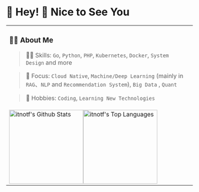 #  🙋 Hey! 👋 Nice to See You
<table>
  
<tr><td>

### 👨‍💻 About Me

> 🏃‍♂️ Skills: `Go`, `Python`, `PHP`, `Kubernetes`, `Docker`, `System Design` and more

> 👀 Focus: `Cloud Native`, `Machine/Deep Learning` (mainly in `RAG`、`NLP` and `Recommendation System`), `Big Data` , `Quant`

> 🤩 Hobbies: `Coding`, `Learning New Technologies`

</td></tr>

<tr><td>

<div style="display: flex; align-items: flex-start;">
  <img src="https://github-readme-stats.vercel.app/api?username=itnotf&count_private=true&&show_icons=true&line_height=28" alt="itnotf's Github Stats" style="height: 200px; width: auto;">
  <img src="https://github-readme-stats.vercel.app/api/top-langs/?username=itnotf&layout=compact&theme&langs_count=10&hide=smarty&exclude_repo=itnotf.github.io" alt="itnotf's Top Languages" style="height: 200px; width: auto;">
</div>

</td></tr>

</table>
